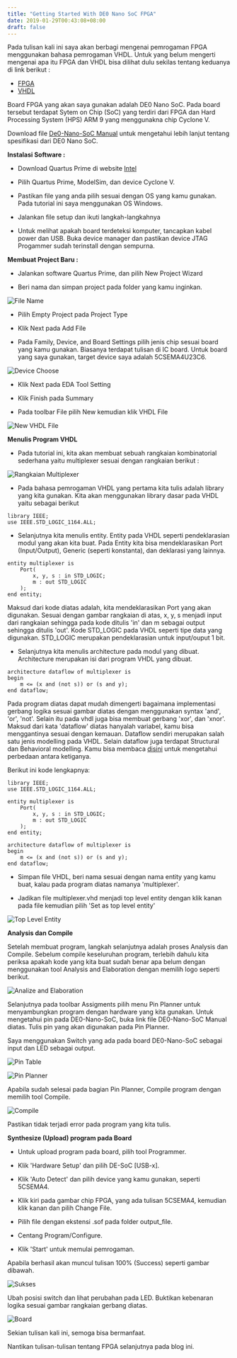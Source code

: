 ```yaml
---
title: "Getting Started With DE0 Nano SoC FPGA"
date: 2019-01-29T00:43:08+08:00
draft: false
---
```


Pada tulisan kali ini saya akan berbagi mengenai pemrogaman FPGA menggunakan bahasa pemrogaman VHDL.
Untuk yang belum mengerti mengenai apa itu FPGA dan VHDL bisa dilihat dulu sekilas tentang keduanya di link berikut :
- [FPGA](https://id.wikipedia.org/wiki/FPGA)
- [VHDL](https://id.wikipedia.org/wiki/VHDL)

Board FPGA yang akan saya gunakan adalah DE0 Nano SoC. 
Pada board tersebut terdapat Sytem on Chip (SoC) yang terdiri dari FPGA dan Hard Processing System (HPS) ARM 9 yang menggunakna chip Cyclone V.

Download file [De0-Nano-SoC Manual](https://drive.google.com/open?id=11Id_EzIWZZTbf9bBxO8D6MsoqyguA6mb) untuk mengetahui lebih lanjut tentang spesifikasi dari DE0 Nano SoC.

**Instalasi Software :**

+ Download Quartus Prime di website [Intel](http://fpgasoftware.intel.com/?edition=lite)

+ Pilih Quartus Prime, ModelSim, dan device Cyclone V.

+ Pastikan file yang anda pilih sesuai dengan OS yang kamu gunakan.
Pada tutorial ini saya menggunakan OS Windows.

+ Jalankan file setup dan ikuti langkah-langkahnya 

+ Untuk melihat apakah board terdeteksi komputer, tancapkan kabel power dan USB.
Buka device manager dan pastikan device JTAG Progammer sudah terinstall dengan sempurna. 

**Membuat Project Baru :**

+ Jalankan software Quartus Prime, dan pilih New Project Wizard

+ Beri nama dan simpan project pada folder yang kamu inginkan.

![File Name](/image/2019/getting-started-de0-nano-soc-fpga/save_file.PNG)

+ Pilih Empty Project pada Project Type

+ Klik Next pada Add File

+ Pada Family, Device, and Board Settings pilih jenis chip sesuai board yang kamu gunakan.
Biasanya terdapat tulisan di IC board. Untuk board yang saya gunakan, target device saya adalah 5CSEMA4U23C6.

![Device Choose](/image/2019/getting-started-de0-nano-soc-fpga/chip-choose.PNG)

+ Klik Next pada EDA Tool Setting

+ Klik Finish pada Summary

+ Pada toolbar File pilih New kemudian klik VHDL File

![New VHDL File](/image/2019/getting-started-de0-nano-soc-fpga/New.PNG)

**Menulis Program VHDL**

+ Pada tutorial ini, kita akan membuat sebuah rangkaian kombinatorial sederhana yaitu multiplexer sesuai dengan rangkaian berikut :

![Rangkaian Multiplexer](/image/2019/getting-started-de0-nano-soc-fpga/Rangkaian-Kombinasional.PNG)

+ Pada bahasa pemrogaman VHDL yang pertama kita tulis adalah library yang kita gunakan.
Kita akan menggunakan library dasar pada VHDL yaitu sebagai berikut

```
library IEEE;
use IEEE.STD_LOGIC_1164.ALL;
```

+ Selanjutnya kita menulis entity. 
Entity pada VHDL seperti pendeklarasian modul yang akan kita buat.
Pada Entity kita bisa mendeklarasikan Port (Input/Output), Generic (seperti konstanta), dan deklarasi yang lainnya.

```
entity multiplexer is
	Port(
		x, y, s : in STD_LOGIC;
		m : out STD_LOGIC
	);
end entity;
```

Maksud dari kode diatas adalah, kita mendeklarasikan Port yang akan digunakan.
Sesuai dengan gambar rangkaian di atas, x, y, s menjadi input dari rangkaian sehingga pada kode ditulis 'in' dan m sebagai output sehingga ditulis 'out'.
Kode STD_LOGIC pada VHDL seperti tipe data yang digunakan. STD_LOGIC merupakan pendeklarasian untuk input/ouput 1 bit.

+ Selanjutnya kita menulis architecture pada modul yang dibuat. Architecture merupakan isi dari program VHDL yang dibuat.

```
architecture dataflow of multiplexer is
begin
	m <= (x and (not s)) or (s and y);
end dataflow;
```

Pada program diatas dapat mudah dimengerti bagaimana implementasi gerbang logika sesuai gambar diatas dengan menggunakan syntax 'and', 'or', 'not'.
Selain itu pada vhdl juga bisa membuat gerbang 'xor', dan 'xnor'.
Maksud dari kata 'dataflow' diatas hanyalah variabel, kamu bisa menggantinya sesuai dengan kemauan.
Dataflow sendiri merupakan salah satu jenis modelling pada VHDL. Selain dataflow juga terdapat Structural dan Behavioral modelling.
Kamu bisa membaca [disini](https://buzztech.in/vhdl-modelling-styles-behavioral-dataflow-structural/) untuk mengetahui perbedaan antara ketiganya.

Berikut ini kode lengkapnya:

```
library IEEE;
use IEEE.STD_LOGIC_1164.ALL;

entity multiplexer is
	Port(
		x, y, s : in STD_LOGIC;
		m : out STD_LOGIC
	);
end entity;

architecture dataflow of multiplexer is
begin
	m <= (x and (not s)) or (s and y);
end dataflow;
```

+ Simpan file VHDL, beri nama sesuai dengan nama entity yang kamu buat, kalau pada program diatas namanya 'multiplexer'.

+ Jadikan file multiplexer.vhd menjadi top level entity dengan klik kanan pada file kemudian pilih 'Set as top level entity'

![Top Level Entity](/image/2019/getting-started-de0-nano-soc-fpga/Top-Level.png)

**Analysis dan Compile**

Setelah membuat program, langkah selanjutnya adalah proses Analysis dan Compile.
Sebelum compile keseluruhan program, terlebih dahulu kita periksa apakah kode yang kita buat sudah benar apa belum dengan menggunakan tool Analysis and Elaboration dengan memilih 
logo seperti berikut.

![Analize and Elaboration](/image/2019/getting-started-de0-nano-soc-fpga/analize.PNG)

Selanjutnya pada toolbar Assigments pilih menu Pin Planner untuk menyambungkan program dengan hardware yang kita gunakan.
Untuk mengetahui pin pada DE0-Nano-SoC, buka link file DE0-Nano-SoC Manual diatas.
Tulis pin yang akan digunakan pada Pin Planner.

Saya menggunakan Switch yang ada pada board DE0-Nano-SoC sebagai input dan LED sebagai output.

![Pin Table](/image/2019/getting-started-de0-nano-soc-fpga/Pin-Table.PNG)

![Pin Planner](/image/2019/getting-started-de0-nano-soc-fpga/Pin-Planner.PNG)

Apabila sudah selesai pada bagian Pin Planner, Compile program dengan memilih tool Compile.

![Compile](/image/2019/getting-started-de0-nano-soc-fpga/Compile.png)

Pastikan tidak terjadi error pada program yang kita tulis.

**Synthesize (Upload) program pada Board**

+ Untuk upload program pada board, pilih tool Programmer.

+ Klik 'Hardware Setup' dan pilih DE-SoC [USB-x].

+ Klik 'Auto Detect' dan pilih device yang kamu gunakan, seperti 5CSEMA4.

+ Klik kiri pada gambar chip FPGA, yang ada tulisan 5CSEMA4, kemudian klik kanan dan pilih Change File.

+ Pilih file dengan ekstensi .sof pada folder output_file.

+ Centang Program/Configure.

+ Klik 'Start' untuk memulai pemrogaman.

Apabila berhasil akan muncul tulisan 100% (Success) seperti gambar dibawah.

![Sukses](/image/2019/getting-started-de0-nano-soc-fpga/sukses.PNG)

Ubah posisi switch dan lihat perubahan pada LED. Buktikan kebenaran logika sesuai gambar rangkaian gerbang diatas.

![Board](/image/2019/getting-started-de0-nano-soc-fpga/board.JPG)

Sekian tulisan kali ini, semoga bisa bermanfaat. 

Nantikan tulisan-tulisan tentang FPGA selanjutnya pada blog ini.